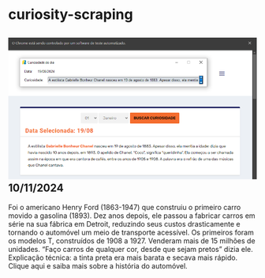 # curiosity-scraping
![Budget](./execucao.png)
10/11/2024
-
Foi o americano Henry Ford (1863-1947) que construiu o primeiro carro movido a gasolina (1893). Dez anos depois, ele passou a fabricar carros em série na sua fábrica em Detroit, reduzindo seus custos drasticamente e tornando o automóvel um meio de transporte acessível. Os primeiros foram os modelos T, construídos de 1908 a 1927. Venderam mais de 15 milhões de unidades. “Faço carros de qualquer cor, desde que sejam pretos” dizia ele. Explicação técnica: a tinta preta era mais barata e secava mais rápido. Clique aqui e saiba mais sobre a história do automóvel.
